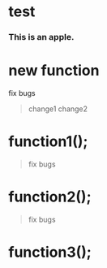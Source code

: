 # test
### This is an apple.

# new function

fix bugs

> change1
> change2

# function1();

> fix bugs

# function2();

> fix bugs

# function3();
